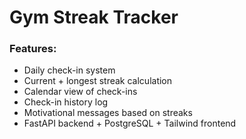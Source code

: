 # Gym Streak Tracker

### Features:
  
- Daily check-in system
- Current + longest streak calculation
- Calendar view of check-ins
- Check-in history log
- Motivational messages based on streaks
- FastAPI backend + PostgreSQL + Tailwind frontend
